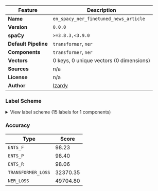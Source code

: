 | Feature | Description |
| --- | --- |
| **Name** | `en_spacy_ner_finetuned_news_article` |
| **Version** | `0.0.0` |
| **spaCy** | `>=3.8.3,<3.9.0` |
| **Default Pipeline** | `transformer`, `ner` |
| **Components** | `transformer`, `ner` |
| **Vectors** | 0 keys, 0 unique vectors (0 dimensions) |
| **Sources** | n/a |
| **License** | n/a |
| **Author** | [Izardy]() |

### Label Scheme

<details>

<summary>View label scheme (15 labels for 1 components)</summary>

| Component | Labels |
| --- | --- |
| **`ner`** | `EVENT`, `FAC`, `GPE`, `LAW`, `LOC`, `MONEY`, `NORP`, `ORDINAL`, `ORG`, `PERCENT`, `PERSON`, `PRODUCT`, `QUANTITY`, `TIME`, `WORK_OF_ART` |

</details>

### Accuracy

| Type | Score |
| --- | --- |
| `ENTS_F` | 98.23 |
| `ENTS_P` | 98.40 |
| `ENTS_R` | 98.06 |
| `TRANSFORMER_LOSS` | 32370.35 |
| `NER_LOSS` | 49704.80 |
